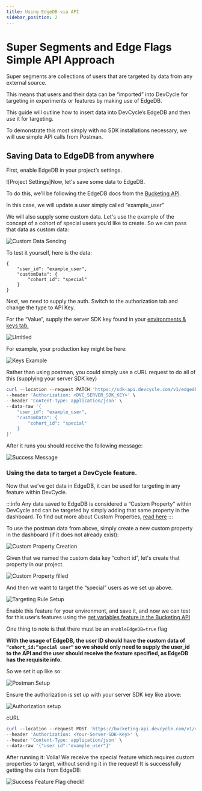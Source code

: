 ```yaml
---
title: Using EdgeDB via API
sidebar_position: 2
---
```


# Super Segments and Edge Flags Simple API Approach

Super segments are collections of users that are targeted by data from any external source. 

This means that users and their data can be “imported” into DevCycle for targeting in experiments or features by making use of EdgeDB. 

This guide will outline how to insert data into DevCycle’s EdgeDB and then use it for targeting.

To demonstrate this most simply with no SDK installations necessary, we will use simple API calls from Postman.

## Saving Data to EdgeDB from anywhere

First, enable EdgeDB in your project’s settings.

![Project Settings]Now, let's save some data to EdgeDB. 

To do this, we’ll be following the EdgeDB docs from the [Bucketing API](/bucketing-api/#tag/EdgeDB).

In this case, we will update a user simply called “example_user”

We will also supply some custom data. Let's use the example of the concept of a cohort of special users you’d like to create. So we can pass that data as custom data:

![Custom Data Sending](/sept-6-2022-edge-flags-api-2.png)

To test it yourself, here is the data:

```
{
    "user_id": "example_user",
    "customData": {
        "cohort_id": "special"
    }
}
```

Next, we need to supply the auth. Switch to the authorization tab and change the type to API Key. 

For the “Value”, supply the server SDK key found in your [environments & keys tab.](/essentials/keys)

![Untitled](/sept-6-2022-edge-flags-api-3.png)

For example, your production key might be here:

![Keys Example](/sept-6-2022-edge-flags-api-4.png)

Rather than using postman, you could simply use a cURL request to do all of this (supplying your server SDK key)

```powershell
curl --location --request PATCH 'https://sdk-api.devcycle.com/v1/edgedb/example_user' \
--header 'Authorization: <DVC_SERVER_SDK_KEY>' \
--header 'Content-Type: application/json' \
--data-raw '{
    "user_id": "example_user",
    "customData": {
        "cohort_id": "special"
    }
}'
```

After it runs you should receive the following message:

![Success Message](/sept-6-2022-edge-flags-api-5.png)

### Using the data to target a DevCycle feature.

Now that we’ve got data in EdgeDB, it can be used for targeting in any feature within DevCycle.

:::info 
Any data saved to EdgeDB is considered a “Custom Property” within DevCycle and can be targeted by simply adding that same property in the dashboard. To find out more about Custom Properties, [read here](/sdk/features) 
:::

To use the postman data from above, simply create a new custom property in the dashboard (if it does not already exist):

![Custom Property Creation](/sept-6-2022-edge-flags-api-6.png)

Given that we named the custom data key “cohort id”, let's create that property in our project.

![Custom Property filled](/sept-6-2022-edge-flags-api-7.png)

And then we want to target the “special” users as we set up above.

![Targeting Rule Setup](/sept-6-2022-edge-flags-api-8.png)

Enable this feature for your environment, and save it, and now we can test for this user’s features using the [get variables feature in the Bucketing API](/bucketing-api/#operation/getVariables)

One thing to note is that there must be an `enableEdgeDB=true` flag

**With the usage of EdgeDB, the user ID should have the custom data of `“cohort_id:”special user”` so we should only need to supply the user_id to the API and the user should receive the feature specified, as EdgeDB has the requisite info.**

So we set it up like so:

![Postman Setup](/sept-6-2022-edge-flags-api-9.png)

Ensure the authorization is set up with your server SDK key like above:

![Authorization setup](/sept-6-2022-edge-flags-api-10.png)

cURL

```powershell
curl --location --request POST 'https://bucketing-api.devcycle.com/v1/variables/?enableEdgeDB=true' \
--header 'Authorization: <Your-Server-SDK-Key>' \
--header 'Content-Type: application/json' \
--data-raw '{"user_id":"example_user"}'
```

After running it: Voila! We receive the special feature which requires custom properties to target, without sending it in the request! It is successfully getting the data from EdgeDB:

![Success Feature Flag check!](/sept-6-2022-edge-flags-api-11.png)
